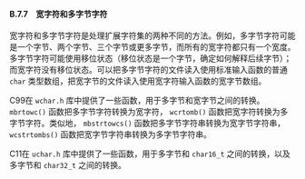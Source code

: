 #### B.7.7　宽字符和多字节字符

宽字符和多字节字符是处理扩展字符集的两种不同的方法。例如，多字节字符可能是一个字节、两个字节、三个字节或更多字节，而所有的宽字符都只有一个宽度。多字节字符可能使用移位状态（移位状态是一个字节，确定如何解释后续字节）；而宽字符没有移位状态。可以把多字节字符的文件读入使用标准输入函数的普通 `char` 类型数组，把宽字节的文件读入使用宽字符输入函数的宽字节数组。

C99在 `wchar.h` 库中提供了一些函数，用于多字节和宽字节之间的转换。 `mbrtowc()` 函数把多字节字符转换为宽字符， `wcrtomb()` 函数把宽字符转换为多字节字符。类似地， `mbstrtowcs()` 函数把多字节字符串转换为宽字节字符串， `wcstrtombs()` 函数把宽字节字符串转换为多字节字符串。

C11在 `uchar.h` 库中提供了一些函数，用于多字节和 `char16_t` 之间的转换，以及多字节和 `char32_t` 之间的转换。

